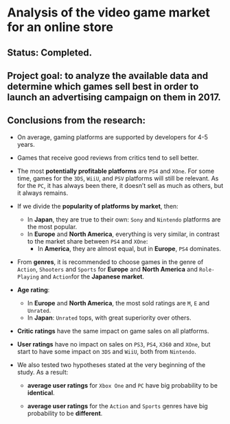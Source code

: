 # Analysis of the video game market for an online store
## Status: Completed.

## Project goal: to analyze the available data and determine which games sell best in order to launch an advertising campaign on them in 2017.

## Conclusions from the research:

- On average, gaming platforms are supported by developers for 4-5 years.
- Games that receive good reviews from critics tend to sell better.
- The most **potentially profitable platforms** are `PS4` and `XOne`. For some time, games for the `3DS`, `WiiU`, and `PSV` platforms will still be relevant. As for the `PC`, it has always been there, it doesn’t sell as much as others, but it always remains.
- If we divide the **popularity of platforms by market**, then:
     - In **Japan**, they are true to their own: `Sony` and `Nintendo` platforms are the most popular.
     - In **Europe** and **North America**, everything is very similar, in contrast to the market share between `PS4` and `XOne`:
          - In **America**, they are almost equal, but in **Europe**, `PS4` dominates.
- From **genres**, it is recommended to choose games in the genre of `Action`, `Shooters` and `Sports` for **Europe** and **North America** and `Role-Playing` and `Action`for the **Japanese market**.
- **Age rating**:
     - In **Europe** and **North America**, the most sold ratings are `M`, `E` and `Unrated`.
     - In **Japan**: `Unrated` tops, with great superiority over others.
- **Critic ratings** have the same impact on game sales on all platforms.
- **User ratings** have no impact on sales on `PS3`, `PS4`, `X360` and `XOne`, but start to have some impact on `3DS` and `WiiU`, both from `Nintendo`.
- We also tested two hypotheses stated at the very beginning of the study. As a result:

     - **average user ratings** for `Xbox One` and `PC` have big probability to be **identical**.

     - **average user ratings** for the `Action` and `Sports` genres have big probability to be **different**.

